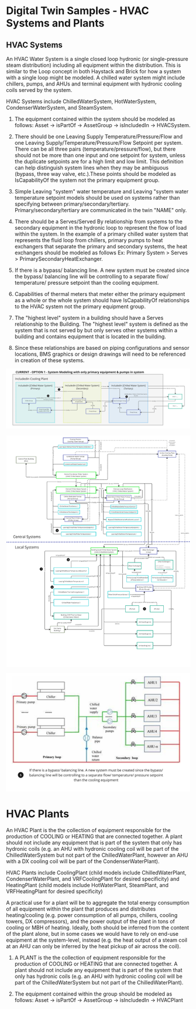 # Digital Twin Samples - HVAC Systems and Plants

## HVAC Systems

An HVAC Water System is a single closed loop hydronic (or single-pressure steam distribution) including all equipment within the distribution. This is similar to the Loop concept in both Haystack and Brick for how a system with a single loop might be modeled. A chilled water system might include chillers, pumps, and AHUs and terminal equipment with hydronic cooling coils served by the system.

HVAC Systems include ChilledWaterSystem, HotWaterSystem, CondenserWaterSystem, and SteamSystem.

1. The equipment contained within the system should be modeled as follows: Asset -> isPartOf -> AssetGroup -> isIncludedIn -> HVACSystem.

2. There should be one Leaving Supply Temperature/Pressure/Flow and one Leaving Supply/Temperature/Pressure/Flow Setpoint per system. There can be all three pairs (temperature/pressure/flow), but there should not be more than one input and one setpoint for system, unless the duplicate setpoints are for a high limit and low limit. This definition can help distinguish system lines when they may be ambiguous (bypass, three way valve, etc.).These points should be modeled as IsCapabilityOf the system not the primary equipment group.

3. Simple Leaving "system" water temperature and Leaving "system water temperature setpoint models should be used on systems rather than specifying between primary/secondary/tertiary. Primary/secondary/tertiary are communicated in the twin "NAME" only.

4. There should be a Serves/Served By relationship from systems to the secondary equipment in the hydronic loop to represent the flow of load within the system. In the example of a primary chilled water system that represents the fluid loop from chillers, primary pumps to heat exchangers that separate the primary and secondary systems, the heat exchangers should be modeled as follows Ex: Primary System > Serves > PrimarySecondaryHeatExchanger. 

5. If there is a bypass/ balancing line. A new system must be created since the bypass/ balancing line will be controlling to a separate flow/ temperature/ pressure setpoint than the cooling equipment.

6. Capabilities of thermal meters that meter either the primary equipment as a whole or the whole system should have IsCapabilityOf relationships to the HVAC system not the primary equipment group.

7. The "highest level" system in a building should have a Serves relationship to the Building. The "highest level" system is defined as the system that is not served by but only serves other systems within a building and contains equipment that is located in the building.

8. Since these relationships are based on piping configurations and sensor locations, BMS graphics or design drawings will need to be referenced in creation of these systems.
   
![HydronicSystem-Example1](Images/HydronicSystems1.jpg)

![HydronicSystem-Example2](Images/HydronicSystems2.jpg)

![HydronicSystem-Example3](Images/HydronicSystems3.jpg)

# HVAC Plants

An HVAC Plant is the the collection of equipment responsible for the production of COOLING or HEATING that are connected together. A plant should not include any equipment that is part of the system that only has hydronic coils (e.g. an AHU with hydronic cooling coil will be part of the ChilledWaterSystem but not part of the ChilledWaterPlant, however an AHU with a DX cooling coil will be part of the CondenserWaterPlant). 

HVAC Plants include CoolingPlant (child models include ChilledWaterPlant, CondenserWaterPlant, and VRFCoolingPlant for desired specificity) and HeatingPlant (child models include HotWaterPlant, SteamPlant, and VRFHeatingPlant for desired specificity)

A practical use for a plant will be to aggregate the total energy consumption of all equipment within the plant that produces and distributes heating/cooling (e.g. power consumption of all pumps, chillers, cooling towers, DX compressors), and the power output of the plant in tons of cooling or MBH of heating. Ideally, both should be inferred from the content of the plant alone, but in some cases we would have to rely on end-use equipment at the system-level, instead (e.g. the heat output of a steam coil at an AHU can only be inferred by the heat pickup of air across the coil).

1. A PLANT is the the collection of equipment responsible for the production of COOLING or HEATING that are connected together. A plant should not include any equipment that is part of the system that only has hydronic coils (e.g. an AHU with hydronic cooling coil will be part of the ChilledWaterSystem but not part of the ChilledWaterPlant).

2. The equipment contained within the group should be modeled as follows: Asset -> isPartOf -> AssetGroup -> isIncludedIn -> HVACPlant
